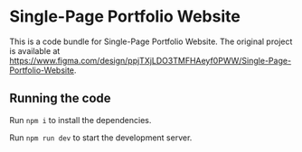 
  # Single-Page Portfolio Website

  This is a code bundle for Single-Page Portfolio Website. The original project is available at https://www.figma.com/design/ppjTXjLDO3TMFHAeyf0PWW/Single-Page-Portfolio-Website.

  ## Running the code

  Run `npm i` to install the dependencies.

  Run `npm run dev` to start the development server.
  